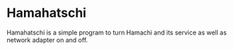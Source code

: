 # Hamahatschi
Hamahatschi is a simple program to turn Hamachi and its service as well as network adapter on and off.
